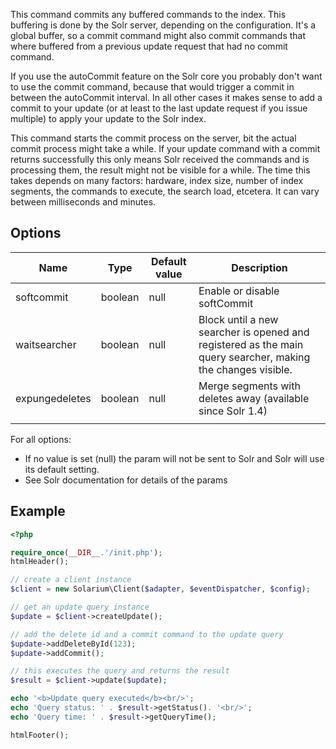This command commits any buffered commands to the index. This buffering is done by the Solr server, depending on the configuration. It's a global buffer, so a commit command might also commit commands that where buffered from a previous update request that had no commit command.

If you use the autoCommit feature on the Solr core you probably don't want to use the commit command, because that would trigger a commit in between the autoCommit interval. In all other cases it makes sense to add a commit to your update (or at least to the last update request if you issue multiple) to apply your update to the Solr index.

This command starts the commit process on the server, bit the actual commit process might take a while. If your update command with a commit returns successfully this only means Solr received the commands and is processing them, the result might not be visible for a while. The time this takes depends on many factors: hardware, index size, number of index segments, the commands to execute, the search load, etcetera. It can vary between milliseconds and minutes.

Options
-------

| Name           | Type    | Default value | Description                                                                                                 |
|----------------|---------|---------------|-------------------------------------------------------------------------------------------------------------|
| softcommit     | boolean | null          | Enable or disable softCommit                                                                                |
| waitsearcher   | boolean | null          | Block until a new searcher is opened and registered as the main query searcher, making the changes visible. |
| expungedeletes | boolean | null          | Merge segments with deletes away (available since Solr 1.4)                                                 |
||

For all options:

-   If no value is set (null) the param will not be sent to Solr and Solr will use its default setting.
-   See Solr documentation for details of the params

Example
-------

```php
<?php

require_once(__DIR__.'/init.php');
htmlHeader();

// create a client instance
$client = new Solarium\Client($adapter, $eventDispatcher, $config);

// get an update query instance
$update = $client->createUpdate();

// add the delete id and a commit command to the update query
$update->addDeleteById(123);
$update->addCommit();

// this executes the query and returns the result
$result = $client->update($update);

echo '<b>Update query executed</b><br/>';
echo 'Query status: ' . $result->getStatus(). '<br/>';
echo 'Query time: ' . $result->getQueryTime();

htmlFooter();

```
